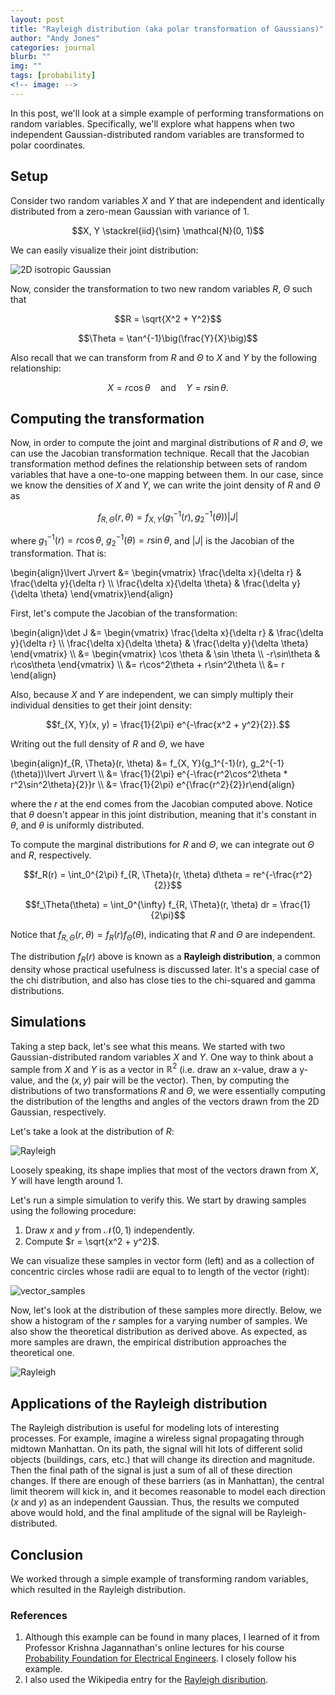 ```yaml
---
layout: post
title: "Rayleigh distribution (aka polar transformation of Gaussians)"
author: "Andy Jones"
categories: journal
blurb: ""
img: ""
tags: [probability]
<!-- image: -->
---
```


In this post, we'll look at a simple example of performing transformations on random variables. Specifically, we'll explore what happens when two independent Gaussian-distributed random variables are transformed to polar coordinates.

## Setup

Consider two random variables $X$ and $Y$ that are independent and identically distributed from a zero-mean Gaussian with variance of $1$.

$$X, Y \stackrel{iid}{\sim} \mathcal{N}(0, 1)$$

We can easily visualize their joint distribution:

![2D isotropic Gaussian](/assets/2d_gaussian.png)

Now, consider the transformation to two new random variables $R$, $\Theta$ such that

$$R = \sqrt{X^2 + Y^2}$$

$$\Theta = \tan^{-1}\big(\frac{Y}{X}\big)$$

Also recall that we can transform from $R$ and $\Theta$ to $X$ and $Y$ by the following relationship:

$$X = r \cos \theta \quad \textrm{and} \quad Y = r \sin \theta.$$

## Computing the transformation

Now, in order to compute the joint and marginal distributions of $R$ and $\Theta$, we can use the Jacobian transformation technique. Recall that the Jacobian transformation method defines the relationship between sets of random variables that have a one-to-one mapping between them. In our case, since we know the densities of $X$ and $Y$, we can write the joint density of $R$ and $\Theta$ as

$$f_{R, \Theta}(r, \theta) = f_{X, Y}(g_1^{-1}(r), g_2^{-1}(\theta))|J|$$

where $g_1^{-1}(r) = r \cos \theta$, $g_2^{-1}(\theta) = r \sin \theta$, and $\lvert J\rvert$ is the Jacobian of the transformation. That is:

\begin{align}\lvert J\rvert &= \begin{vmatrix} \frac{\delta x}{\delta r} & \frac{\delta y}{\delta r} \\\ \frac{\delta x}{\delta \theta} & \frac{\delta y}{\delta \theta} \end{vmatrix}\end{align}

First, let's compute the Jacobian of the transformation:

\begin{align}\det J &= \begin{vmatrix} \frac{\delta x}{\delta r} & \frac{\delta y}{\delta r} \\\ \frac{\delta x}{\delta \theta} & \frac{\delta y}{\delta \theta} \end{vmatrix} \\\\ &= \begin{vmatrix} \cos \theta & \sin \theta \\\ -r\sin\theta & r\cos\theta \end{vmatrix} \\\\ &= r\cos^2\theta + r\sin^2\theta \\\\ &= r \end{align}


Also, because $X$ and $Y$ are independent, we can simply multiply their individual densities to get their joint density:

$$f_{X, Y}(x, y) = \frac{1}{2\pi} e^{-\frac{x^2 + y^2}{2}}.$$

Writing out the full density of $R$ and $\Theta$, we have

\begin{align}f_{R, \Theta}(r, \theta) &=  f_{X, Y}(g_1^{-1}(r), g_2^{-1}(\theta))\lvert J\rvert \\\\ &= \frac{1}{2\pi} e^{-\frac{r^2\cos^2\theta * r^2\sin^2\theta}{2}}r \\\\ &= \frac{1}{2\pi} e^{\frac{r^2}{2}}r\end{align}

where the $r$ at the end comes from the Jacobian computed above. Notice that $\theta$ doesn't appear in this joint distribution, meaning that it's constant in $\theta$, and $\theta$ is uniformly distributed.

To compute the marginal distributions for $R$ and $\Theta$, we can integrate out $\Theta$ and $R$, respectively.

$$f_R(r) = \int_0^{2\pi} f_{R, \Theta}(r, \theta) d\theta = re^{-\frac{r^2}{2}}$$

$$f_\Theta(\theta) = \int_0^{\infty} f_{R, \Theta}(r, \theta) dr = \frac{1}{2\pi}$$

Notice that $f_{R, \Theta}(r, \theta) = f_R(r)f_\Theta(\theta)$, indicating that $R$ and $\Theta$ are independent.

The distribution $f_R(r)$ above is known as a **Rayleigh distribution**, a common density whose practical usefulness is discussed later. It's a special case of the chi distribution, and also has close ties to the chi-squared and gamma distributions.

## Simulations

Taking a step back, let's see what this means. We started with two Gaussian-distributed random variables $X$ and $Y$. One way to think about a sample from $X$ and $Y$ is as a vector in $\mathbb{R}^2$ (i.e. draw an x-value, draw a y-value, and the $(x, y)$ pair will be the vector). Then, by computing the distributions of two transformations $R$ and $\Theta$, we were essentially computing the distribution of the lengths and angles of the vectors drawn from the 2D Gaussian, respectively. 

Let's take a look at the distribution of $R$:

![Rayleigh](/assets/rayleigh_dist.png)

Loosely speaking, its shape implies that most of the vectors drawn from $X, Y$ will have length around $1$.

Let's run a simple simulation to verify this. We start by drawing samples using the following procedure:

1. Draw $x$ and $y$ from $\mathcal{N}(0, 1)$ independently.
2. Compute $r = \sqrt{x^2 + y^2}$.

We can visualize these samples in vector form (left) and as a collection of concentric circles whose radii are equal to to length of the vector (right):

![vector_samples](/assets/radius_samples.png)


Now, let's look at the distribution of these samples more directly. Below, we show a histogram of the $r$ samples for a varying number of samples. We also show the theoretical distribution as derived above. As expected, as more samples are drawn, the empirical distribution approaches the theoretical one.

![Rayleigh](/assets/rayleigh_samples.png)

## Applications of the Rayleigh distribution

The Rayleigh distribution is useful for modeling lots of interesting processes. For example, imagine a wireless signal propagating through midtown Manhattan. On its path, the signal will hit lots of different solid objects (buildings, cars, etc.) that will change its direction and magnitude. Then the final path of the signal is just a sum of all of these direction changes. If there are enough of these barriers (as in Manhattan), the central limit theorem will kick in, and it becomes reasonable to model each direction ($x$ and $y$) as an independent Gaussian. Thus, the results we computed above would hold, and the final amplitude of the signal will be Rayleigh-distributed.

## Conclusion

We worked through a simple example of transforming random variables, which resulted in the Rayleigh distribution.


### References

1. Although this example can be found in many places, I learned of it from Professor Krishna Jagannathan's online lectures for his course [Probability Foundation for Electrical Engineers](https://www.youtube.com/playlist?list=PLVhKOwOM3oudtpQG7jf6WrS1GqxTskXsP). I closely follow his example.
2. I also used the Wikipedia entry for the [Rayleigh disribution](https://en.wikipedia.org/wiki/Rayleigh_distribution).







